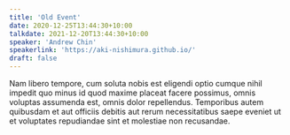 ```yaml
---
title: 'Old Event'
date: 2020-12-25T13:44:30+10:00
talkdate: 2021-12-20T13:44:30+10:00
speaker: 'Andrew Chin'
speakerlink: 'https://aki-nishimura.github.io/'
draft: false
---
```


Nam libero tempore, cum soluta nobis est eligendi optio cumque nihil impedit quo minus id quod maxime placeat facere possimus, omnis voluptas assumenda est, omnis dolor repellendus. Temporibus autem quibusdam et aut officiis debitis aut rerum necessitatibus saepe eveniet ut et voluptates repudiandae sint et molestiae non recusandae. 